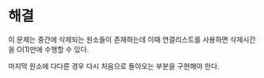 # 해결 
이 문제는 중간에 삭제되는 원소들이 존재하는데 이때 연결리스트를 사용하면 삭제시간을 O(1)만에 수행할 수 있다.  

마지막 원소에 다다른 경우 다시 처음으로 돌아오는 부분을 구현해야 한다.  
